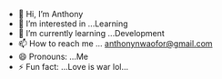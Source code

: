 - 👋 Hi, I’m Anthony
- 👀 I’m interested in ...Learning
- 🌱 I’m currently learning ...Development
- 📫 How to reach me ... anthonynwaofor@gmail.com
- 😄 Pronouns: ...Me
- ⚡ Fun fact: ...Love is war lol...

<!---
joyboyyyy619/joyboyyyy619 is a ✨ special ✨ repository because its `README.md` (this file) appears on your GitHub profile.
You can click the Preview link to take a look at your changes.
--->
